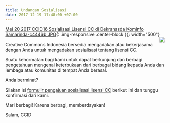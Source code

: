 ```yaml
---
title: Undangan Sosialisasi
date: 2017-12-19 17:48:00 +07:00
---
```


[Mei 20 2017 CCID16 Sosialisasi Lisensi CC di Dekranasda Kominfo Samarinda-c4446b.JPG](/uploads/Mei%2020%202017%20CCID16%20Sosialisasi%20Lisensi%20CC%20di%20Dekranasda%20Kominfo%20Samarinda-c4446b.JPG){: .img-responsive .center-block }{: width="500"}<img style="float: right;" src="/uploads/Mei%2020%202017%20CCID16%20Sosialisasi%20Lisensi%20CC%20di%20Dekranasda%20Kominfo%20Samarinda-c4446b.JPG">

Creative Commons Indonesia bersedia mengadakan atau bekerjasama dengan Anda untuk mengadakan sosialisasi tentang lisensi CC.

Suatu kehormatan bagi kami untuk dapat berkunjung dan berbagi pengetahuan mengenai keterbukaan dari berbagai bidang kepada Anda dan lembaga atau komunitas di tempat Anda berasal.

Anda berminat?

Silakan isi [formulir pengajuan sosialisasi lisensi CC](https://goo.gl/forms/rdeEJtdQsWo8cEOH2) berikut ini dan tunggu konfirmasi dari kami.

Mari berbagi! Karena berbagi, memberdayakan!

Salam,
CCID